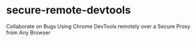 # secure-remote-devtools
Collaborate on Bugs Using Chrome DevTools remotely over a Secure Proxy from Any Browser
